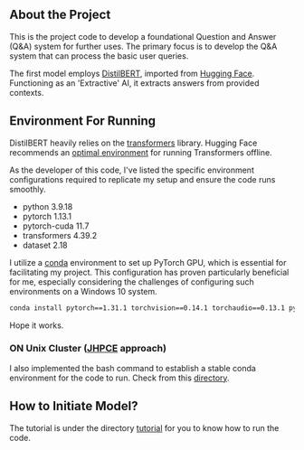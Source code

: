 

<!-- distillBert.py -->
## About the Project

This is the project code to develop a foundational Question and Answer (Q&A) system for further uses. The primary focus is to develop the Q&A system that can process the basic user queries.

The first model employs [DistilBERT](https://arxiv.org/abs/1910.01108), imported from [Hugging Face](https://huggingface.co/docs/transformers/model_doc/distilbert). Functioning as an 'Extractive' AI, it extracts answers from provided contexts. 
## Environment For Running

DistilBERT heavily relies on the [transformers](https://huggingface.co/docs/transformers/index) library. Hugging Face recommends an [optimal environment](https://huggingface.co/docs/transformers/installation) for running Transformers offline.

As the developer of this code, I've listed the specific environment configurations required to replicate my setup and ensure the code runs smoothly.
* python 3.9.18
* pytorch 1.13.1
* pytorch-cuda 11.7
* transformers 4.39.2
* dataset 2.18

I utilize a [conda](https://www.anaconda.com/) environment to set up PyTorch GPU, which is essential for facilitating my project. This configuration has proven particularly beneficial for me, especially considering the challenges of configuring such environments on a Windows 10 system.

```sh
conda install pytorch==1.31.1 torchvision==0.14.1 torchaudio==0.13.1 pytorch-cuda=11.7 -c pytorch -c nvidia
```

Hope it works.

### ON Unix Cluster ([JHPCE](https://jhpce.jhu.edu/) approach)
I also implemented the bash command to establish a stable conda environment for the code to run. Check from this [directory](https://github.com/Janmayeneric/QA-System-BERT/tree/main/bash).

## How to Initiate Model?

The tutorial is under the directory [tutorial](https://github.com/Janmayeneric/QA-System-BERT/tree/main/tutorial) for you to know how to run the code. 



